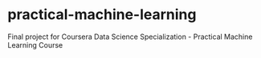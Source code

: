 # practical-machine-learning
Final project for Coursera Data Science Specialization - Practical Machine Learning Course
